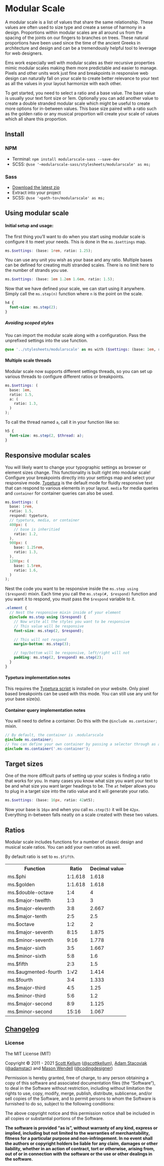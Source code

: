 # Modular Scale

A modular scale is a list of values that share the same relationship. These values are often used to size type and create a sense of harmony in a design. Proportions within modular scales are all around us from the spacing of the joints on our fingers to branches on trees. These natural proportions have been used since the time of the ancient Greeks in architecture and design and can be a tremendously helpful tool to leverage for web designers.

Ems work especially well with modular scales as their recursive properties mimic modular scales making them more predictable and easier to manage. Pixels and other units work just fine and breakpoints in responsive web design can naturally fall on your scale to create better relevance to your text as all the values in your layout harmonize with each other.

To get started, you need to select a ratio and a base value. The base value is usually your text font size or 1em. Optionally you can add another value to create a double stranded modular scale which might be useful to create more options for in-between values. This base size paired with a ratio such as the golden ratio or any musical proportion will create your scale of values which all share this proportion.

## Install

### NPM

- Terminal: `npm install modularscale-sass --save-dev`
- SCSS: `@use '~modularscale-sass/stylesheets/modularscale' as ms;`

### Sass

- [Download the latest zip](https://github.com/modularscale/modularscale-sass/releases/latest)
- Extract into your project
- SCSS: `@use '<path-to>/modularscale' as ms;`

## Using modular scale

#### Initial setup and usage:

The first thing you’ll want to do when you start using modular scale is configure it to meet your needs. This is done in the `ms.$settings` map.

```scss
ms.$settings: (base: 1rem, ratio: 1.25);
```

You can use any unit you wish as your base and any ratio. Multiple bases can be defined for creating multi stranded scales. There is no limit here to the number of strands you use.

```scss
ms.$settings: (base: 1em 1.2em 1.6em, ratio: 1.5);
```

Now that we have defined your scale, we can start using it anywhere. Simply call the `ms.step(n)` function where `n` is the point on the scale.

```scss
h4 {
  font-size: ms.step(2);
}
```

##### Avoiding scoped styles

You can import the modular scale along with a configuration. Pass the unprefixed settings into the use function.

```scss
@use '../stylesheets/modularscale' as ms with ($settings: (base: 1em, ratio: 1.5));
```

#### Multiple scale threads

Modular scale now supports different settings threads, so you can set up various threads to configure different ratios or breakpoints.

```scss
ms.$settings: (
  base: 1em,
  ratio: 1.5,
  a: (
    ratio: 1.3,
  )
);
```

To call the thread named `a`, call it in your function like so:

```scss
h5 {
  font-size: ms.step(2, $thread: a);
}
```

## Responsive modular scales

You will likely want to change your typographic settings as browser or element sizes change. This functionality is built right into modular scale! Configure your breakpoints directly into your settings map and select your responsive mode. [Typetura](https://docs.typetura.com) is the default mode for fluidly responsive text that can respond to various elements in your layout. `media` for media queries and `container` for container queries can also be used.

```scss
ms.$settings: (
  base: 1rem,
  ratio: 1.5,
  respond: typetura,
  // typetura, media, or container
  400px: (
    // base is inheritied
    ratio: 1.2,
  ),
  900px: (
    base: 1.25rem,
    ratio: 1.3,
  ),
  1200px: (
    base: 1.5rem,
    ratio: 1.6,
  )
);
```

Nest the code you want to be responsive inside the `ms.step using ($respond)` mixin. Each time you call the `ms.step(#, $respond)` function and you want it to respond, you must pass the `$respond` variable to it.

```scss
.element {
  // Nest the responsive mixin inside of your element
  @include ms.step using ($respond) {
    // Now write all the styles you want to be responsive
    // This value will be responsive
    font-size: ms.step(2, $respond);

    // This will not respond
    margin-bottom: ms.step(3);

    // top/bottom will be responsive, left/right will not
    padding: ms.step(2, $respond) ms.step(2);
  }
}
```

#### Typetura implementation notes

This requires the [Typetura script](https://github.com/Typetura/Typetura/releases/latest) is installed on your website. Only pixel based breakpoints can be used with this mode. You can still use any unit for your base size(s).

#### Container query implementation notes

You will need to define a container. Do this with the `@include ms.container;` mixin.

```scss
// By default, the container is .modularscale
@include ms.container;
// You can define your own container by passing a selector through as an argument
@include ms.container('.ms-container');
```

## Target sizes

One of the more difficult parts of setting up your scales is finding a ratio that works for you. In many cases you know what size you want your text to be and what size you want larger headings to be. The `at` helper allows you to plug in a target size into the ratio value and it will generate your ratio.

```scss
ms.$settings: (base: 16px, ratio: 42at5);
```

Now your base is `16px` and when you call `ms.step(5)` it will be `42px`. Everything in-between falls neatly on a scale created with these two values.

## Ratios

Modular scale includes functions for a number of classic design and musical scale ratios. You can add your own ratios as well.

By default ratio is set to `ms.$fifth`.

<table>
  <tr><th>Function         </th><th>Ratio  </th><th>Decimal value</th></tr>
  <tr><td>ms.$phi             </td><td>1:1.618</td><td>1.618        </td></tr>
  <tr><td>ms.$golden          </td><td>1:1.618</td><td>1.618        </td></tr>
  <tr><td>ms.$double-octave   </td><td>1:4    </td><td>4            </td></tr>
  <tr><td>ms.$major-twelfth   </td><td>1:3    </td><td>3            </td></tr>
  <tr><td>ms.$major-eleventh  </td><td>3:8    </td><td>2.667        </td></tr>
  <tr><td>ms.$major-tenth     </td><td>2:5    </td><td>2.5          </td></tr>
  <tr><td>ms.$octave          </td><td>1:2    </td><td>2            </td></tr>
  <tr><td>ms.$major-seventh   </td><td>8:15   </td><td>1.875        </td></tr>
  <tr><td>ms.$minor-seventh   </td><td>9:16   </td><td>1.778        </td></tr>
  <tr><td>ms.$major-sixth     </td><td>3:5    </td><td>1.667        </td></tr>
  <tr><td>ms.$minor-sixth     </td><td>5:8    </td><td>1.6          </td></tr>
  <tr><td>ms.$fifth           </td><td>2:3    </td><td>1.5          </td></tr>
  <tr><td>ms.$augmented-fourth</td><td>1:√2   </td><td>1.414        </td></tr>
  <tr><td>ms.$fourth          </td><td>3:4    </td><td>1.333        </td></tr>
  <tr><td>ms.$major-third     </td><td>4:5    </td><td>1.25         </td></tr>
  <tr><td>ms.$minor-third     </td><td>5:6    </td><td>1.2          </td></tr>
  <tr><td>ms.$major-second    </td><td>8:9    </td><td>1.125        </td></tr>
  <tr><td>ms.$minor-second    </td><td>15:16  </td><td>1.067        </td></tr>
</table>

## [Changelog](https://github.com/Team-Sass/modular-scale/releases)

### License

The MIT License (MIT)

Copyright © 2011 - 2021 [Scott Kellum](http://www.scottkellum.com/) ([@scottkellum](http://twitter.com/scottkellum)), [Adam Stacoviak](http://adamstacoviak.com/) ([@adamstac](http://twitter.com/adamstac)) and [Mason Wendell](http://thecodingdesigner.com/) ([@codingdesigner](http://twitter.com/codingdesigner))

Permission is hereby granted, free of charge, to any person obtaining a copy of this software and associated documentation files (the “Software”), to deal in the Software without restriction, including without limitation the rights to use, copy, modify, merge, publish, distribute, sublicense, and/or sell copies of the Software, and to permit persons to whom the Software is furnished to do so, subject to the following conditions:

The above copyright notice and this permission notice shall be included in all copies or substantial portions of the Software.

**The software is provided “as is”, without warranty of any kind, express or implied, including but not limited to the warranties of merchantability, fitness for a particular purpose and non-infringement. In no event shall the authors or copyright holders be liable for any claim, damages or other liability, whether in an action of contract, tort or otherwise, arising from, out of or in connection with the software or the use or other dealings in the software.**
